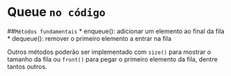 # Queue `no código`

##`Métodos fundamentais`
    * enqueue(): adicionar um elemento ao final da fila
    * dequeue(): remover o primeiro elemento a entrar na fila

Outros métodos poderão ser implementado com `size()` para mostrar o tamanho da fila ou `front()` para pegar o primeiro elemento da fila, dentre tantos outros.